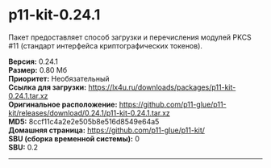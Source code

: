 # p11-kit-0.24.1
Пакет предоставляет способ загрузки и перечисления модулей PKCS #11 (стандарт интерфейса криптографических токенов).

**Версия:** 0.24.1<br />
**Размер:** 0.80 Мб<br />
**Приоритет:** Необязательный<br />
**Ссылка для загрузки:** https://lx4u.ru/downloads/packages/p11-kit-0.24.1.tar.xz<br />
**Оригинальное расположение:** https://github.com/p11-glue/p11-kit/releases/download/0.24.1/p11-kit-0.24.1.tar.xz<br/>
**MD5:** 8ccf11c4a2e2e505b8e516d8549e64a5<br />
**Домашняя страница:** https://github.com/p11-glue/p11-kit/
<br />**SBU (сборка временной системы):** 0<br />
**SBU:** 0.2

***
